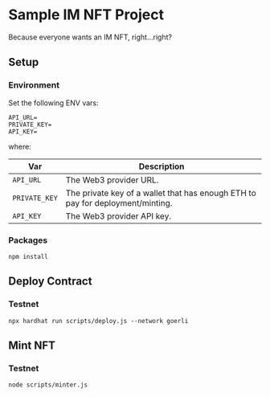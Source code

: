 # Sample IM NFT Project

Because everyone wants an IM NFT, right...right?

## Setup

### Environment

Set the following ENV vars:

```console
API_URL=
PRIVATE_KEY=
API_KEY=
```

where:

| Var           | Description                                                                    |
|---------------|--------------------------------------------------------------------------------|
| `API_URL`     | The Web3 provider URL.                                                         |
| `PRIVATE_KEY` | The private key of a wallet that has enough ETH to pay for deployment/minting. |
| `API_KEY`     | The Web3 provider API key.                                                     |

### Packages

```console
npm install
```

## Deploy Contract

### Testnet

```console
npx hardhat run scripts/deploy.js --network goerli
```

## Mint NFT

### Testnet

```console
node scripts/minter.js
```
